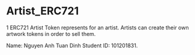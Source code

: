 # Artist_ERC721
1 ERC721 Artist Token represents for an artist.
Artists can create their own artwork tokens in order to sell them.

Name: Nguyen Anh Tuan Dinh
Student ID: 101201831.  
